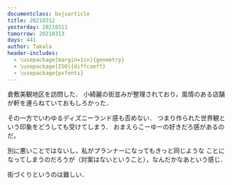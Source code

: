 ```yaml
---
documentclass: bxjsarticle
title: 20210312
yesterday: 20210311
tomorrow: 20210313
days: 441
author: Takala
header-includes:
  - \usepackage[margin=1in]{geometry}
  - \usepackage[ISO]{diffcoeff}
  - \usepackage{pxfonts}
---
```



倉敷美観地区を訪問した．
小綺麗の街並みが整理されており，風情のある店舗が軒を連らねていておもしろかった．


その一方でいわゆるディズニーランド感も否めない．
つまり作られた世界観という印象をどうしても受けてしまう．
おまえらこーゆーの好きだろ感があるのだ，


別に悪いことではないし，私がプランナーになってもきっと同じような
ことになってしまうのだろうが（対案はないということ），なんだかなあという感じ．


街づくりというのは難しい．


